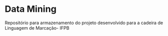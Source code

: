 # Data Mining
Repositório para armazenamento do projeto desenvolvido para a cadeira de Linguagem de Marcação- IFPB
